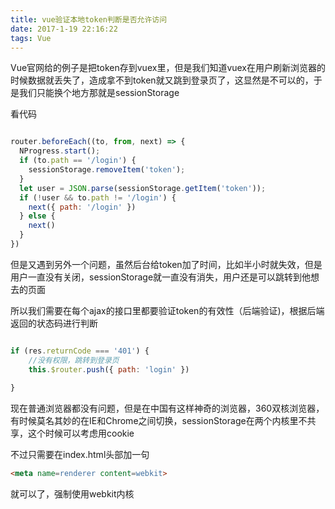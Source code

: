 ```yaml
---
title: vue验证本地token判断是否允许访问
date: 2017-1-19 22:16:22
tags: Vue
---
```


Vue官网给的例子是把token存到vuex里，但是我们知道vuex在用户刷新浏览器的时候数据就丢失了，造成拿不到token就又跳到登录页了，这显然是不可以的，于是我们只能换个地方那就是sessionStorage

看代码

```js

router.beforeEach((to, from, next) => {
  NProgress.start();
  if (to.path == '/login') {
    sessionStorage.removeItem('token');
  }
  let user = JSON.parse(sessionStorage.getItem('token'));
  if (!user && to.path != '/login') {
    next({ path: '/login' })
  } else {
    next()
  }
})
```

但是又遇到另外一个问题，虽然后台给token加了时间，比如半小时就失效，但是用户一直没有关闭，sessionStorage就一直没有消失，用户还是可以跳转到他想去的页面

所以我们需要在每个ajax的接口里都要验证token的有效性（后端验证)，根据后端返回的状态码进行判断

```js

if (res.returnCode === '401') {
    //没有权限，跳转到登录页
    this.$router.push({ path: 'login' })
    
}

```

现在普通浏览器都没有问题，但是在中国有这样神奇的浏览器，360双核浏览器，有时候莫名其妙的在IE和Chrome之间切换，sessionStorage在两个内核里不共享，这个时候可以考虑用cookie

不过只需要在index.html头部加一句
```html
<meta name=renderer content=webkit>
```

就可以了，强制使用webkit内核


